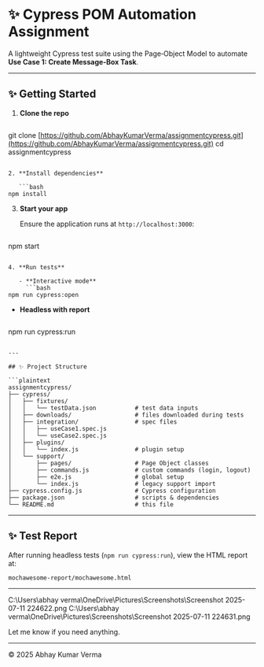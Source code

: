 # ✨ Cypress POM Automation Assignment

A lightweight Cypress test suite using the Page‑Object Model to automate **Use Case 1: Create Message‑Box Task**.

---

## ✨ Getting Started

1. **Clone the repo**

   ```bash
   ```

git clone [https://github.com/AbhayKumarVerma/assignmentcypress.git](https://github.com/AbhayKumarVerma/assignmentcypress.git)
cd assignmentcypress

````

2. **Install dependencies**

   ```bash
npm install
````

3. **Start your app**

   Ensure the application runs at `http://localhost:3000`:

   ```bash
   ```

npm start

````

4. **Run tests**

   - **Interactive mode**
     ```bash
npm run cypress:open
````

* **Headless with report**

  ```bash
  ```

npm run cypress\:run

````

---

## ✨ Project Structure

```plaintext
assignmentcypress/
├── cypress/
│   ├── fixtures/
│   │   └── testData.json           # test data inputs
│   ├── downloads/                  # files downloaded during tests
│   ├── integration/                # spec files
│   │   ├── useCase1.spec.js
│   │   └── useCase2.spec.js
│   ├── plugins/
│   │   └── index.js                # plugin setup
│   └── support/
│       ├── pages/                  # Page Object classes
│       ├── commands.js             # custom commands (login, logout)
│       ├── e2e.js                  # global setup
│       └── index.js                # legacy support import
├── cypress.config.js               # Cypress configuration
├── package.json                    # scripts & dependencies
└── README.md                       # this file
````

---

## ✨ Test Report

After running headless tests (`npm run cypress:run`), view the HTML report at:

```
mochawesome-report/mochawesome.html
```

---

C:\Users\abhay verma\OneDrive\Pictures\Screenshots\Screenshot 2025-07-11 224622.png
C:\Users\abhay verma\OneDrive\Pictures\Screenshots\Screenshot 2025-07-11 224631.png

Let me know if you need anything.

---
© 2025 Abhay Kumar Verma  
